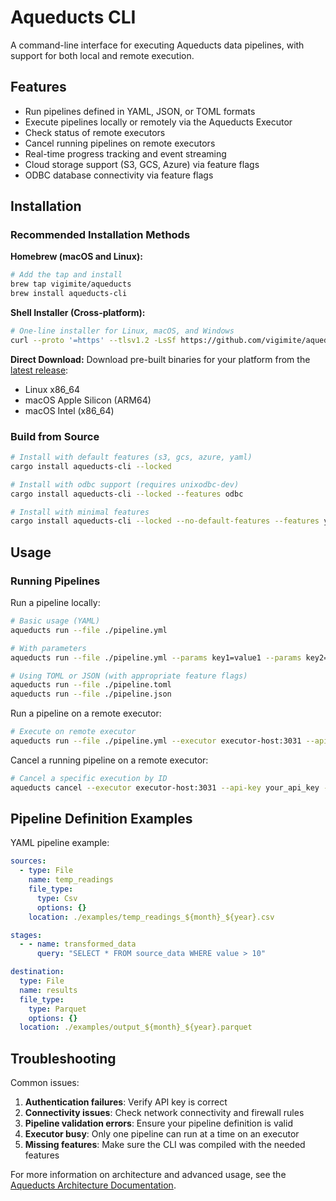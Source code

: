# Aqueducts CLI

A command-line interface for executing Aqueducts data pipelines, with support for both local and remote execution.

## Features

- Run pipelines defined in YAML, JSON, or TOML formats
- Execute pipelines locally or remotely via the Aqueducts Executor
- Check status of remote executors
- Cancel running pipelines on remote executors
- Real-time progress tracking and event streaming
- Cloud storage support (S3, GCS, Azure) via feature flags
- ODBC database connectivity via feature flags

## Installation

### Recommended Installation Methods

**Homebrew (macOS and Linux):**
```bash
# Add the tap and install
brew tap vigimite/aqueducts
brew install aqueducts-cli
```

**Shell Installer (Cross-platform):**
```bash
# One-line installer for Linux, macOS, and Windows
curl --proto '=https' --tlsv1.2 -LsSf https://github.com/vigimite/aqueducts/releases/latest/download/aqueducts-installer.sh | sh
```

**Direct Download:**
Download pre-built binaries for your platform from the [latest release](https://github.com/vigimite/aqueducts/releases/latest):
- Linux x86_64
- macOS Apple Silicon (ARM64)  
- macOS Intel (x86_64)

### Build from Source

```bash
# Install with default features (s3, gcs, azure, yaml)
cargo install aqueducts-cli --locked

# Install with odbc support (requires unixodbc-dev)
cargo install aqueducts-cli --locked --features odbc

# Install with minimal features
cargo install aqueducts-cli --locked --no-default-features --features yaml
```

## Usage

### Running Pipelines

Run a pipeline locally:

```bash
# Basic usage (YAML)
aqueducts run --file ./pipeline.yml

# With parameters
aqueducts run --file ./pipeline.yml --params key1=value1 --params key2=value2

# Using TOML or JSON (with appropriate feature flags)
aqueducts run --file ./pipeline.toml
aqueducts run --file ./pipeline.json
```

Run a pipeline on a remote executor:

```bash
# Execute on remote executor
aqueducts run --file ./pipeline.yml --executor executor-host:3031 --api-key your_api_key
```

Cancel a running pipeline on a remote executor:

```bash
# Cancel a specific execution by ID
aqueducts cancel --executor executor-host:3031 --api-key your_api_key --execution-id abc-123
```

## Pipeline Definition Examples

YAML pipeline example:

```yaml
sources:
  - type: File
    name: temp_readings
    file_type:
      type: Csv
      options: {}
    location: ./examples/temp_readings_${month}_${year}.csv

stages:
  - - name: transformed_data
      query: "SELECT * FROM source_data WHERE value > 10"

destination:
  type: File
  name: results
  file_type:
    type: Parquet
    options: {}
  location: ./examples/output_${month}_${year}.parquet
```

## Troubleshooting

Common issues:

1. **Authentication failures**: Verify API key is correct
2. **Connectivity issues**: Check network connectivity and firewall rules
3. **Pipeline validation errors**: Ensure your pipeline definition is valid
4. **Executor busy**: Only one pipeline can run at a time on an executor
5. **Missing features**: Make sure the CLI was compiled with the needed features

For more information on architecture and advanced usage, see the [Aqueducts Architecture Documentation](https://github.com/vigimite/aqueducts/blob/main/ARCHITECTURE.md).
